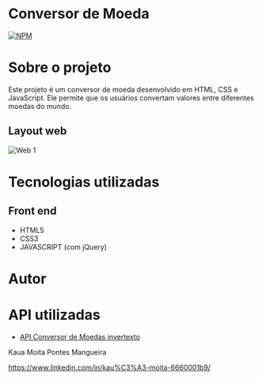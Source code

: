 # Conversor de Moeda
[![NPM](https://img.shields.io/npm/l/react)](https://github.com/DeskyePK/ConversorMoedas/blob/main/LICENSE) 

# Sobre o projeto

Este projeto é um conversor de moeda desenvolvido em HTML, CSS e JavaScript. Ele permite que os usuários convertam valores entre diferentes moedas do mundo.


## Layout web
![Web 1](https://i.ibb.co/FnPpTnr/image.png)



# Tecnologias utilizadas

## Front end

- HTML5
- CSS3
- JAVASCRIPT  (com jQuery)

# Autor

# API utilizadas

- [API Conversor de Moedas invertexto](https://api.invertexto.com/api-conversor-moedas)

Kaua Moita Pontes Mangueira

https://www.linkedin.com/in/kau%C3%A3-moita-6660001b9/
